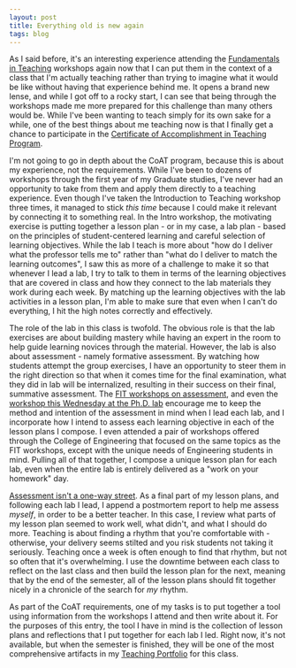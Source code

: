 ```yaml
---
layout: post
title: Everything old is new again
tags: blog
---
```


As I said before, it's an interesting experience attending the <a href="http://isharacomix.org/2012/08/17/teaching-after-all">Fundamentals in Teaching</a> workshops again now that I can put them in the context of a class that I'm actually teaching rather than trying to imagine what it would be like without having that experience behind me. It opens a brand new lense, and while I got off to a rocky start, I can see that being through the workshops made me more prepared for this challenge than many others would be. While I've been wanting to teach simply for its own sake for a while, one of the best things about me teaching now is that I finally get a chance to participate in the <a href="http://www.ncsu.edu/grad/preparing-future-leaders/teaching-programs/coat/">Certificate of Accomplishment in Teaching Program</a>.

I'm not going to go in depth about the CoAT program, because this is about my experience, not the requirements. While I've been to dozens of workshops through the first year of my Graduate studies, I've never had an opportunity to take from them and apply them directly to a teaching experience. Even though I've taken the Introduction to Teaching workshop three times, it managed to stick <em>this time</em> because I could make it relevant by connecting it to something real. In the Intro workshop, the motivating exercise is putting together a lesson plan - or in my case, a lab plan - based on the principles of student-centered learning and careful selection of learning objectives. While the lab I teach is more about "how do I deliver what the professor tells me to" rather than "what do I deliver to match the learning outcomes", I saw this as more of a challenge to make it so that whenever I lead a lab, I try to talk to them in terms of the learning objectives that are covered in class and how they connect to the lab materials they work during each week. By matching up the learning objectives with the lab activities in a lesson plan, I'm able to make sure that even when I can't do everything, I hit the high notes correctly and effectively.

The role of the lab in this class is twofold. The obvious role is that the lab exercises are about building mastery while having an expert in the room to help guide learning novices through the material. However, the lab is also about assessment - namely formative assessment. By watching how students attempt the group exercises, I have an opportunity to steer them in the right direction so that when it comes time for the final examination, what they did in lab will be internalized, resulting in their success on their final, summative assessment. The <a href="http://isharacomix.org/2011/11/08/how-to-grade-writing-and-other-neat-things">FIT workshops on assessment</a>, and even the <a href="http://isharacomix.org/2012/09/12/visiting-the-phd-lab">workshop this Wednesday at the Ph.D. lab</a> encourage me to keep the method and intention of the assessment in mind when I lead each lab, and I incorporate how I intend to assess each learning objective in each of the lesson plans I compose. I even attended a pair of workshops offered through the College of Engineering that focused on the same topics as the FIT workshops, except with the unique needs of Engineering students in mind. Pulling all of that together, I compose a unique lesson plan for each lab, even when the entire lab is entirely delivered as a "work on your homework" day.

<a href="http://isharacomix.org/2012/07/30/how-do-you-assess-your-professors">Assessment isn't a one-way street</a>. As a final part of my lesson plans, and following each lab I lead, I append a postmortem report to help me assess <em>myself</em>, in order to be a better teacher. In this case, I review what parts of my lesson plan seemed to work well, what didn't, and what I should do more. Teaching is about finding a rhythm that you're comfortable with - otherwise, your delivery seems stilted and you risk students not taking it seriously. Teaching once a week is often enough to find that rhythm, but not so often that it's overwhelming. I use the downtime between each class to reflect on the last class and then build the lesson plan for the next, meaning that by the end of the semester, all of the lesson plans should fit together nicely in a chronicle of the search for <em>my</em> rhythm. 

As part of the CoAT requirements, one of my tasks is to put together a tool using information from the workshops I attend and then write about it. For the purposes of this entry, the tool I have in mind is the collection of lesson plans and reflections that I put together for each lab I led. Right now, it's not available, but when the semester is finished, they will be one of the most comprehensive artifacts in my <a href="http://isharacomix.org/teaching/">Teaching Portfolio</a> for this class.
